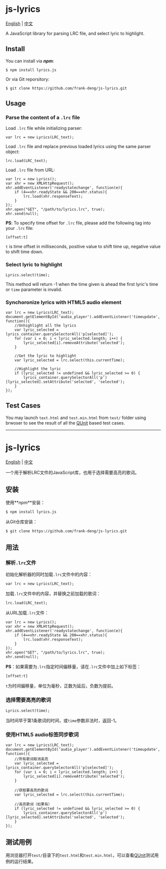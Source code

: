 <a name='english'></a>

js-lyrics
=========

[English](#english) | [中文](#chinese)

A JavaScript library for parsing LRC file, and select lyric to highlight.

Install
-------

You can install via **_npm_**:

	$ npm install lyrics.js

Or via Git reporsitory:

	$ git clone https://github.com/frank-deng/js-lyrics.git


Usage
-----

### Parse the content of a `.lrc` file

Load `.lrc` file while initializing parser:

	var lrc = new Lyrics(LRC_text);

Load `.lrc` file and replace previous loaded lyrics using the same parser object:

	lrc.load(LRC_text);

Load `.lrc` file from URL:

	var lrc = new Lyrics();
	var xhr = new XMLHttpRequest();
	xhr.addEventListener('readystatechange', function(e){
	    if (4==xhr.readyState && 200==xhr.status){
	        lrc.load(xhr.responseText);
	    }
	});
	xhr.open("GET", "/path/to/lyrics.lrc", true);
	xhr.send(null);

**PS**: To specify time offset for `.lrc` file, please add the following tag into your `.lrc` file:

	[offset:t]

`t` is time offset in milliseconds, positive value to shift time up, negative value to shift time down.


### Select lyric to highlight 

	Lyrics.select(time);

This method will return -1 when the time given is ahead the first lyric's time or `time` parameter is invalid.


### Synchoronize lyrics with HTML5 audio element

	var lrc = new Lyrics(LRC_text);
	document.getElementById('audio_player').addEventListener('timeupdate', function(){
		//Unhighlight all the lyrics
		var lyric_selected = lyrics_container.querySelectorAll('p[selected]');
		for (var i = 0; i < lyric_selected.length; i++) {
			lyric_selected[i].removeAttribute('selected');
		}

		//Get the lyric to highlight
		var lyric_selected = lrc.select(this.currentTime);

		//Highlight the lyric
		if (lyric_selected != undefined && lyric_selected >= 0) {
			lyrics_container.querySelectorAll('p')[lyric_selected].setAttribute('selected', 'selected');
		}
	});


Test Cases
----------

You may launch `text.html` and `test.min.html` from `test/` folder using brwoser to see the result of all the [QUnit](http://qunitjs.com/) based test cases.


---


<a name='chinese'></a>

js-lyrics
=========

[English](#english) | [中文](#chinese)

一个用于解析LRC文件的JavaScript库，也用于选择需要高亮的歌词。

安装
----

使用**_npm_**安装：

	$ npm install lyrics.js

从Git仓库安装：

	$ git clone https://github.com/frank-deng/js-lyrics.git


用法
----

### 解析`.lrc`文件

初始化解析器的同时加载`.lrc`文件中的内容：

	var lrc = new Lyrics(LRC_text);

加载`.lrc`文件中的内容，并替换之前加载的歌词：

	lrc.load(LRC_text);

从URL加载`.lrc`文件：

	var lrc = new Lyrics();
	var xhr = new XMLHttpRequest();
	xhr.addEventListener('readystatechange', function(e){
	    if (4==xhr.readyState && 200==xhr.status){
	        lrc.load(xhr.responseText);
	    }
	});
	xhr.open("GET", "/path/to/lyrics.lrc", true);
	xhr.send(null);

**PS**：如果需要为`.lrc`指定时间偏移量，请在`.lrc`文件中加上如下标签：

	[offset:t]

`t`为时间偏移量，单位为毫秒，正数为延后，负数为提前。


### 选择需要高亮的歌词

	Lyrics.select(time);

当时间早于第1条歌词的时间，或`time`参数非法时，返回-1。


### 使用HTML5 audio标签同步歌词

	var lrc = new Lyrics(LRC_text);
	document.getElementById('audio_player').addEventListener('timeupdate', function(){
		//所有歌词取消高亮
		var lyric_selected = lyrics_container.querySelectorAll('p[selected]');
		for (var i = 0; i < lyric_selected.length; i++) {
			lyric_selected[i].removeAttribute('selected');
		}

		//获取要高亮的歌词
		var lyric_selected = lrc.select(this.currentTime);

		//高亮歌词（如果有）
		if (lyric_selected != undefined && lyric_selected >= 0) {
			lyrics_container.querySelectorAll('p')[lyric_selected].setAttribute('selected', 'selected');
		}
	});


测试用例
--------

用浏览器打开`test/`目录下的`test.html`和`test.min.html`，可以查看[QUnit](http://qunitjs.com/)测试用例的运行结果。

